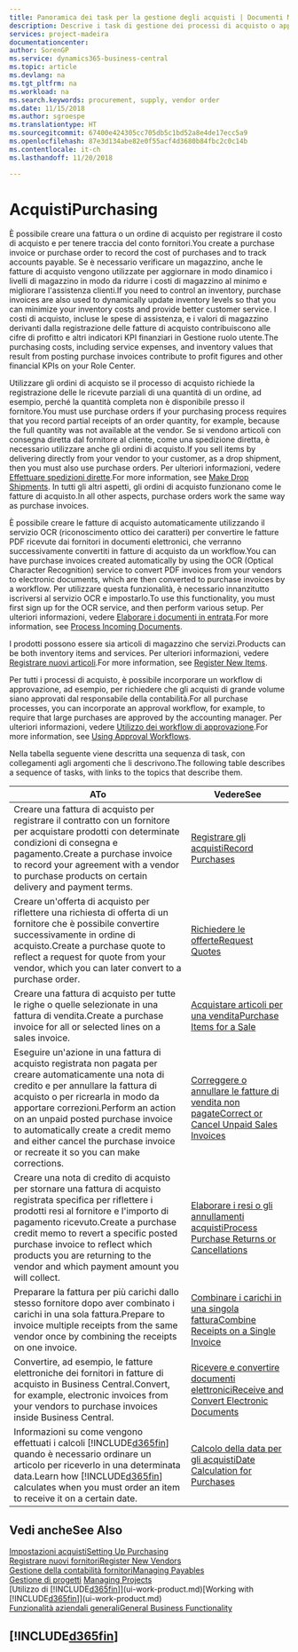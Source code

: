 ```yaml
---
title: Panoramica dei task per la gestione degli acquisti | Documenti Microsoft
description: Descrive i task di gestione dei processi di acquisto o approvvigionamento, incluso l'utilizzo delle fatture di acquisto e degli ordini di acquisto.
services: project-madeira
documentationcenter: 
author: SorenGP
ms.service: dynamics365-business-central
ms.topic: article
ms.devlang: na
ms.tgt_pltfrm: na
ms.workload: na
ms.search.keywords: procurement, supply, vendor order
ms.date: 11/15/2018
ms.author: sgroespe
ms.translationtype: HT
ms.sourcegitcommit: 67400e424305cc705db5c1bd52a8e4de17ecc5a9
ms.openlocfilehash: 87e3d134abe82e0f55acf4d3680b84fbc2c0c14b
ms.contentlocale: it-ch
ms.lasthandoff: 11/20/2018

---
```

# <a name="purchasing"></a><span data-ttu-id="588d2-103">Acquisti</span><span class="sxs-lookup"><span data-stu-id="588d2-103">Purchasing</span></span>
<span data-ttu-id="588d2-104">È possibile creare una fattura o un ordine di acquisto per registrare il costo di acquisto e per tenere traccia del conto fornitori.</span><span class="sxs-lookup"><span data-stu-id="588d2-104">You create a purchase invoice or purchase order to record the cost of purchases and to track accounts payable.</span></span> <span data-ttu-id="588d2-105">Se è necessario verificare un magazzino, anche le fatture di acquisto vengono utilizzate per aggiornare in modo dinamico i livelli di magazzino in modo da ridurre i costi di magazzino al minimo e migliorare l'assistenza clienti.</span><span class="sxs-lookup"><span data-stu-id="588d2-105">If you need to control an inventory, purchase invoices are also used to dynamically update inventory levels so that you can minimize your inventory costs and provide better customer service.</span></span> <span data-ttu-id="588d2-106">I costi di acquisto, incluse le spese di assistenza, e i valori di magazzino derivanti dalla registrazione delle fatture di acquisto contribuiscono alle cifre di profitto e altri indicatori KPI finanziari in Gestione ruolo utente.</span><span class="sxs-lookup"><span data-stu-id="588d2-106">The purchasing costs, including service expenses, and inventory values that result from posting purchase invoices contribute to profit figures and other financial KPIs on your Role Center.</span></span>

<span data-ttu-id="588d2-107">Utilizzare gli ordini di acquisto se il processo di acquisto richiede la registrazione delle le ricevute parziali di una quantità di un ordine, ad esempio, perché la quantità completa non è disponibile presso il fornitore.</span><span class="sxs-lookup"><span data-stu-id="588d2-107">You must use purchase orders if your purchasing process requires that you record partial receipts of an order quantity, for example, because the full quantity was not available at the vendor.</span></span> <span data-ttu-id="588d2-108">Se si vendono articoli con consegna diretta dal fornitore al cliente, come una spedizione diretta, è necessario utilizzare anche gli ordini di acquisto.</span><span class="sxs-lookup"><span data-stu-id="588d2-108">If you sell items by delivering directly from your vendor to your customer, as a drop shipment, then you must also use purchase orders.</span></span> <span data-ttu-id="588d2-109">Per ulteriori informazioni, vedere [Effettuare spedizioni dirette](sales-how-drop-shipment.md).</span><span class="sxs-lookup"><span data-stu-id="588d2-109">For more information, see [Make Drop Shipments](sales-how-drop-shipment.md).</span></span> <span data-ttu-id="588d2-110">In tutti gli altri aspetti, gli ordini di acquisto funzionano come le fatture di acquisto.</span><span class="sxs-lookup"><span data-stu-id="588d2-110">In all other aspects, purchase orders work the same way as purchase invoices.</span></span>

<span data-ttu-id="588d2-111">È possibile creare le fatture di acquisto automaticamente utilizzando il servizio OCR (riconoscimento ottico dei caratteri) per convertire le fatture PDF ricevute dai fornitori in documenti elettronici, che verranno successivamente convertiti in fatture di acquisto da un workflow.</span><span class="sxs-lookup"><span data-stu-id="588d2-111">You can have purchase invoices created automatically by using the OCR (Optical Character Recognition) service to convert PDF invoices from your vendors to electronic documents, which are then converted to purchase invoices by a workflow.</span></span> <span data-ttu-id="588d2-112">Per utilizzare questa funzionalità, è necessario innanzitutto iscriversi al servizio OCR e impostarlo.</span><span class="sxs-lookup"><span data-stu-id="588d2-112">To use this functionality, you must first sign up for the OCR service, and then perform various setup.</span></span> <span data-ttu-id="588d2-113">Per ulteriori informazioni, vedere [Elaborare i documenti in entrata](across-process-income-documents.md).</span><span class="sxs-lookup"><span data-stu-id="588d2-113">For more information, see [Process Incoming Documents](across-process-income-documents.md).</span></span>      

<span data-ttu-id="588d2-114">I prodotti possono essere sia articoli di magazzino che servizi.</span><span class="sxs-lookup"><span data-stu-id="588d2-114">Products can be both inventory items and services.</span></span> <span data-ttu-id="588d2-115">Per ulteriori informazioni, vedere [Registrare nuovi articoli](inventory-how-register-new-items.md).</span><span class="sxs-lookup"><span data-stu-id="588d2-115">For more information, see [Register New Items](inventory-how-register-new-items.md).</span></span>

<span data-ttu-id="588d2-116">Per tutti i processi di acquisto, è possibile incorporare un workflow di approvazione, ad esempio, per richiedere che gli acquisti di grande volume siano approvati dal responsabile della contabilità.</span><span class="sxs-lookup"><span data-stu-id="588d2-116">For all purchase processes, you can incorporate an approval workflow, for example, to require that large purchases are approved by the accounting manager.</span></span> <span data-ttu-id="588d2-117">Per ulteriori informazioni, vedere [Utilizzo dei workflow di approvazione](across-how-use-approval-workflows.md).</span><span class="sxs-lookup"><span data-stu-id="588d2-117">For more information, see [Using Approval Workflows](across-how-use-approval-workflows.md).</span></span>

<span data-ttu-id="588d2-118">Nella tabella seguente viene descritta una sequenza di task, con collegamenti agli argomenti che li descrivono.</span><span class="sxs-lookup"><span data-stu-id="588d2-118">The following table describes a sequence of tasks, with links to the topics that describe them.</span></span>

| <span data-ttu-id="588d2-119">A</span><span class="sxs-lookup"><span data-stu-id="588d2-119">To</span></span> | <span data-ttu-id="588d2-120">Vedere</span><span class="sxs-lookup"><span data-stu-id="588d2-120">See</span></span> |
| --- | --- |
| <span data-ttu-id="588d2-121">Creare una fattura di acquisto per registrare il contratto con un fornitore per acquistare prodotti con determinate condizioni di consegna e pagamento.</span><span class="sxs-lookup"><span data-stu-id="588d2-121">Create a purchase invoice to record your agreement with a vendor to purchase products on certain delivery and payment terms.</span></span> |[<span data-ttu-id="588d2-122">Registrare gli acquisti</span><span class="sxs-lookup"><span data-stu-id="588d2-122">Record Purchases</span></span>](purchasing-how-record-purchases.md) |
|<span data-ttu-id="588d2-123">Creare un'offerta di acquisto per riflettere una richiesta di offerta di un fornitore che è possibile convertire successivamente in ordine di acquisto.</span><span class="sxs-lookup"><span data-stu-id="588d2-123">Create a purchase quote to reflect a request for quote from your vendor, which you can later convert to a purchase order.</span></span>|[<span data-ttu-id="588d2-124">Richiedere le offerte</span><span class="sxs-lookup"><span data-stu-id="588d2-124">Request Quotes</span></span>](purchasing-how-request-quotes.md)|
| <span data-ttu-id="588d2-125">Creare una fattura di acquisto per tutte le righe o quelle selezionate in una fattura di vendita.</span><span class="sxs-lookup"><span data-stu-id="588d2-125">Create a purchase invoice for all or selected lines on a sales invoice.</span></span> |[<span data-ttu-id="588d2-126">Acquistare articoli per una vendita</span><span class="sxs-lookup"><span data-stu-id="588d2-126">Purchase Items for a Sale</span></span>](purchasing-how-purchase-products-sale.md) |
| <span data-ttu-id="588d2-127">Eseguire un'azione in una fattura di acquisto registrata non pagata per creare automaticamente una nota di credito e per annullare la fattura di acquisto o per ricrearla in modo da apportare correzioni.</span><span class="sxs-lookup"><span data-stu-id="588d2-127">Perform an action on an unpaid posted purchase invoice to automatically create a credit memo and either cancel the purchase invoice or recreate it so you can make corrections.</span></span> |[<span data-ttu-id="588d2-128">Correggere o annullare le fatture di vendita non pagate</span><span class="sxs-lookup"><span data-stu-id="588d2-128">Correct or Cancel Unpaid Sales Invoices</span></span>](purchasing-how-correct-cancel-unpaid-purchase-invoices.md) |
| <span data-ttu-id="588d2-129">Creare una nota di credito di acquisto per stornare una fattura di acquisto registrata specifica per riflettere i prodotti resi al fornitore e l'importo di pagamento ricevuto.</span><span class="sxs-lookup"><span data-stu-id="588d2-129">Create a purchase credit memo to revert a specific posted purchase invoice to reflect which products you are returning to the vendor and which payment amount you will collect.</span></span> |[<span data-ttu-id="588d2-130">Elaborare i resi o gli annullamenti acquisti</span><span class="sxs-lookup"><span data-stu-id="588d2-130">Process Purchase Returns or Cancellations</span></span>](purchasing-how-register-new-vendors.md) |
|<span data-ttu-id="588d2-131">Preparare la fattura per più carichi dallo stesso fornitore dopo aver combinato i carichi in una sola fattura.</span><span class="sxs-lookup"><span data-stu-id="588d2-131">Prepare to invoice multiple receipts from the same vendor once by combining the receipts on one invoice.</span></span>|[<span data-ttu-id="588d2-132">Combinare i carichi in una singola fattura</span><span class="sxs-lookup"><span data-stu-id="588d2-132">Combine Receipts on a Single Invoice</span></span>](purchasing-how-to-combine-receipts.md)|
|<span data-ttu-id="588d2-133">Convertire, ad esempio, le fatture elettroniche dei fornitori in fatture di acquisto in Business Central.</span><span class="sxs-lookup"><span data-stu-id="588d2-133">Convert, for example, electronic invoices from your vendors to purchase invoices inside Business Central.</span></span>|[<span data-ttu-id="588d2-134">Ricevere e convertire documenti elettronici</span><span class="sxs-lookup"><span data-stu-id="588d2-134">Receive and Convert Electronic Documents</span></span>](purchasing-how-to-receive-and-convert-electronic-documents.md)|
| <span data-ttu-id="588d2-135">Informazioni su come vengono effettuati i calcoli [!INCLUDE[d365fin](includes/d365fin_md.md)] quando è necessario ordinare un articolo per riceverlo in una determinata data.</span><span class="sxs-lookup"><span data-stu-id="588d2-135">Learn how [!INCLUDE[d365fin](includes/d365fin_md.md)] calculates when you must order an item to receive it on a certain date.</span></span>|[<span data-ttu-id="588d2-136">Calcolo della data per gli acquisti</span><span class="sxs-lookup"><span data-stu-id="588d2-136">Date Calculation for Purchases</span></span>](purchasing-date-calculation-for-purchases.md)|

## <a name="see-also"></a><span data-ttu-id="588d2-137">Vedi anche</span><span class="sxs-lookup"><span data-stu-id="588d2-137">See Also</span></span>
[<span data-ttu-id="588d2-138">Impostazioni acquisti</span><span class="sxs-lookup"><span data-stu-id="588d2-138">Setting Up Purchasing</span></span>](purchasing-setup-purchasing.md)  
[<span data-ttu-id="588d2-139">Registrare nuovi fornitori</span><span class="sxs-lookup"><span data-stu-id="588d2-139">Register New Vendors</span></span>](purchasing-how-register-new-vendors.md)  
[<span data-ttu-id="588d2-140">Gestione della contabilità fornitori</span><span class="sxs-lookup"><span data-stu-id="588d2-140">Managing Payables</span></span>](payables-manage-payables.md)  
<span data-ttu-id="588d2-141">[Gestione di progetti](projects-manage-projects.md)  </span><span class="sxs-lookup"><span data-stu-id="588d2-141">[Managing Projects](projects-manage-projects.md)  </span></span>  
<span data-ttu-id="588d2-142">[Utilizzo di [!INCLUDE[d365fin](includes/d365fin_md.md)]](ui-work-product.md)</span><span class="sxs-lookup"><span data-stu-id="588d2-142">[Working with [!INCLUDE[d365fin](includes/d365fin_md.md)]](ui-work-product.md)</span></span>  
[<span data-ttu-id="588d2-143">Funzionalità aziendali generali</span><span class="sxs-lookup"><span data-stu-id="588d2-143">General Business Functionality</span></span>](ui-across-business-areas.md)

## [!INCLUDE[d365fin](includes/free_trial_md.md)]  


